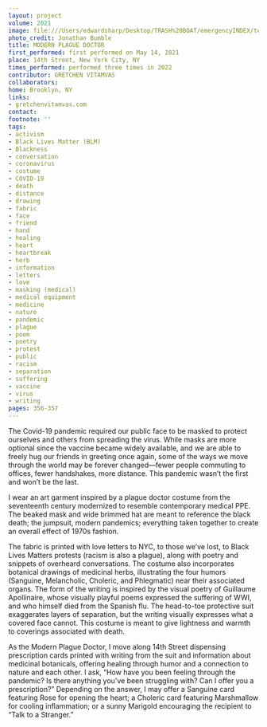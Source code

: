```yaml
---
layout: project
volume: 2021
image: file:///Users/edwardsharp/Desktop/TRASH%20BOAT/emergencyINDEX/ten_plus/guts/Links/1665164750684_G_Vitamvas_AIOP_Plague_Doctor_EI.tif
photo_credit: Jonathan Bumble
title: MODERN PLAGUE DOCTOR
first_performed: first performed on May 14, 2021
place: 14th Street, New York City, NY
times_performed: performed three times in 2022
contributor: GRETCHEN VITAMVAS
collaborators:
home: Brooklyn, NY
links:
- gretchenvitamvas.com
contact:
footnote: ''
tags:
- activism
- Black Lives Matter (BLM)
- Blackness
- conversation
- coronavirus
- costume
- COVID-19
- death
- distance
- drawing
- fabric
- face
- friend
- hand
- healing
- heart
- heartbreak
- herb
- information
- letters
- love
- masking (medical)
- medical equipment
- medicine
- nature
- pandemic
- plague
- poem
- poetry
- protest
- public
- racism
- separation
- suffering
- vaccine
- virus
- writing
pages: 356-357
---
```


The Covid-19 pandemic required our public face to be masked to protect ourselves and others from spreading the virus. While masks are more optional since the vaccine became widely available, and we are able to freely hug our friends in greeting once again, some of the ways we move through the world may be forever changed—fewer people commuting to offices, fewer handshakes, more distance. This pandemic wasn’t the first and won’t be the last.

I wear an art garment inspired by a plague doctor costume from the seventeenth century modernized to resemble contemporary medical PPE. The beaked mask and wide brimmed hat are meant to reference the black death; the jumpsuit, modern pandemics; everything taken together to create an overall effect of 1970s fashion. 

The fabric is printed with love letters to NYC, to those we’ve lost, to Black Lives Matters protests (racism is also a plague), along with poetry and snippets of overheard conversations. The costume also incorporates botanical drawings of medicinal herbs, illustrating the four humors (Sanguine, Melancholic, Choleric, and Phlegmatic) near their associated organs. The form of the writing is inspired by the visual poetry of Guillaume Apollinaire, whose visually playful poems expressed the suffering of WWI, and who himself died from the Spanish flu. The head-to-toe protective suit exaggerates layers of separation, but the writing visually expresses what a covered face cannot. This costume is meant to give lightness and warmth to coverings associated with death.

As the Modern Plague Doctor, I move along 14th Street dispensing prescription cards printed with writing from the suit and information about medicinal botanicals, offering healing through humor and a connection to nature and each other. I ask, “How have you been feeling through the pandemic? Is there anything you’ve been struggling with? Can I offer you a prescription?” Depending on the answer, I may offer a Sanguine card featuring Rose for opening the heart; a Choleric card featuring Marshmallow for cooling inflammation; or a sunny Marigold encouraging the recipient to “Talk to a Stranger.”